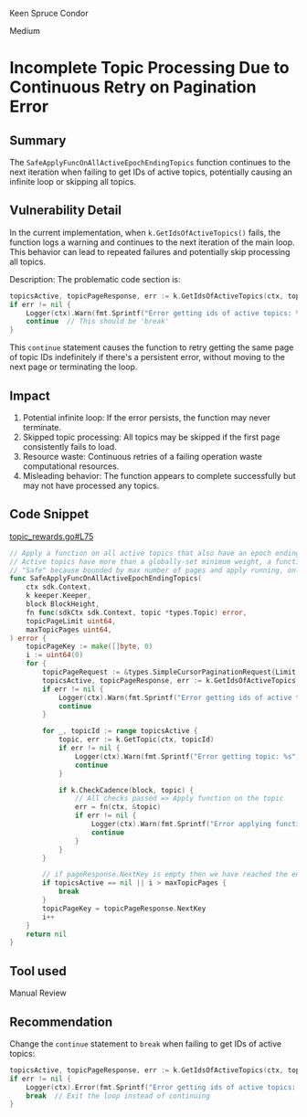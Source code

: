 Keen Spruce Condor

Medium

# Incomplete Topic Processing Due to Continuous Retry on Pagination Error

## Summary

The `SafeApplyFuncOnAllActiveEpochEndingTopics` function continues to the next iteration when failing to get IDs of active topics, potentially causing an infinite loop or skipping all topics.

## Vulnerability Detail

In the current implementation, when `k.GetIdsOfActiveTopics()` fails, the function logs a warning and continues to the next iteration of the main loop. This behavior can lead to repeated failures and potentially skip processing all topics.

Description:
The problematic code section is:

```go
topicsActive, topicPageResponse, err := k.GetIdsOfActiveTopics(ctx, topicPageRequest)
if err != nil {
    Logger(ctx).Warn(fmt.Sprintf("Error getting ids of active topics: %s", err.Error()))
    continue  // This should be 'break'
}
```

This `continue` statement causes the function to retry getting the same page of topic IDs indefinitely if there's a persistent error, without moving to the next page or terminating the loop.

## Impact

1. Potential infinite loop: If the error persists, the function may never terminate.
2. Skipped topic processing: All topics may be skipped if the first page consistently fails to load.
3. Resource waste: Continuous retries of a failing operation waste computational resources.
4. Misleading behavior: The function appears to complete successfully but may not have processed any topics.

## Code Snippet

[topic_rewards.go#L75](https://github.com/allora-network/allora-chain/blob/3a97afe7af027c96749fac7c4327ae85359a61c8/x/emissions/keeper/msgserver/msg_server_demand.go#L51)


```go
// Apply a function on all active topics that also have an epoch ending at this block
// Active topics have more than a globally-set minimum weight, a function of revenue and stake
// "Safe" because bounded by max number of pages and apply running, online operations.
func SafeApplyFuncOnAllActiveEpochEndingTopics(
	ctx sdk.Context,
	k keeper.Keeper,
	block BlockHeight,
	fn func(sdkCtx sdk.Context, topic *types.Topic) error,
	topicPageLimit uint64,
	maxTopicPages uint64,
) error {
	topicPageKey := make([]byte, 0)
	i := uint64(0)
	for {
		topicPageRequest := &types.SimpleCursorPaginationRequest{Limit: topicPageLimit, Key: topicPageKey}
		topicsActive, topicPageResponse, err := k.GetIdsOfActiveTopics(ctx, topicPageRequest)
		if err != nil {
			Logger(ctx).Warn(fmt.Sprintf("Error getting ids of active topics: %s", err.Error()))
			continue
		}

		for _, topicId := range topicsActive {
			topic, err := k.GetTopic(ctx, topicId)
			if err != nil {
				Logger(ctx).Warn(fmt.Sprintf("Error getting topic: %s", err.Error()))
				continue
			}

			if k.CheckCadence(block, topic) {
				// All checks passed => Apply function on the topic
				err = fn(ctx, &topic)
				if err != nil {
					Logger(ctx).Warn(fmt.Sprintf("Error applying function on topic: %s", err.Error()))
					continue
				}
			}
		}

		// if pageResponse.NextKey is empty then we have reached the end of the list
		if topicsActive == nil || i > maxTopicPages {
			break
		}
		topicPageKey = topicPageResponse.NextKey
		i++
	}
	return nil
}
```

## Tool used

Manual Review

## Recommendation

Change the `continue` statement to `break` when failing to get IDs of active topics:

```go
topicsActive, topicPageResponse, err := k.GetIdsOfActiveTopics(ctx, topicPageRequest)
if err != nil {
    Logger(ctx).Error(fmt.Sprintf("Error getting ids of active topics: %s", err.Error()))
    break  // Exit the loop instead of continuing
}
```